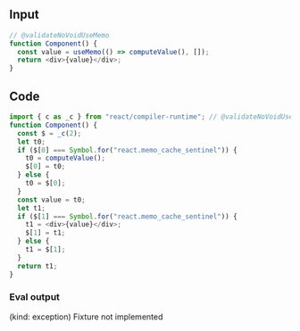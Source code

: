
## Input

```javascript
// @validateNoVoidUseMemo
function Component() {
  const value = useMemo(() => computeValue(), []);
  return <div>{value}</div>;
}

```

## Code

```javascript
import { c as _c } from "react/compiler-runtime"; // @validateNoVoidUseMemo
function Component() {
  const $ = _c(2);
  let t0;
  if ($[0] === Symbol.for("react.memo_cache_sentinel")) {
    t0 = computeValue();
    $[0] = t0;
  } else {
    t0 = $[0];
  }
  const value = t0;
  let t1;
  if ($[1] === Symbol.for("react.memo_cache_sentinel")) {
    t1 = <div>{value}</div>;
    $[1] = t1;
  } else {
    t1 = $[1];
  }
  return t1;
}

```
      
### Eval output
(kind: exception) Fixture not implemented